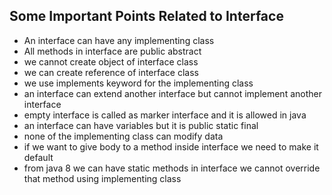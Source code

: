 ## Some Important Points Related to Interface

-  An interface can have any implementing class
-  All methods in interface are public abstract 
-  we cannot create object of interface class
- we can create  reference of interface class
- we use implements keyword for the implementing class
- an interface can extend another interface but cannot implement another interface
- empty interface is called as marker interface and it is allowed in java
- an interface can have variables but it  is public static final 
- none of the implementing class can modify data
- if we want to give body to a method inside interface we need to make it default 
- from java 8 we can have static methods in interface we cannot override  that method using implementing class